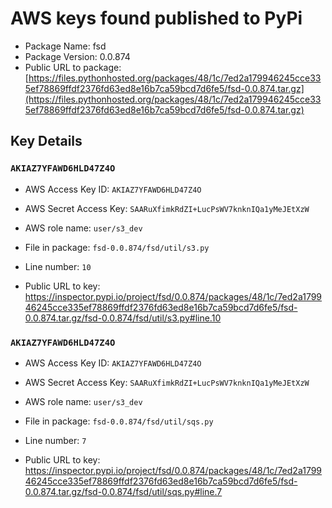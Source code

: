 # AWS keys found published to PyPi

* Package Name: fsd
* Package Version: 0.0.874
* Public URL to package: [https://files.pythonhosted.org/packages/48/1c/7ed2a179946245cce335ef78869ffdf2376fd63ed8e16b7ca59bcd7d6fe5/fsd-0.0.874.tar.gz](https://files.pythonhosted.org/packages/48/1c/7ed2a179946245cce335ef78869ffdf2376fd63ed8e16b7ca59bcd7d6fe5/fsd-0.0.874.tar.gz)

## Key Details

### `AKIAZ7YFAWD6HLD47Z4O`

* AWS Access Key ID: `AKIAZ7YFAWD6HLD47Z4O`
* AWS Secret Access Key: `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` 
* AWS role name: `user/s3_dev`
* File in package: `fsd-0.0.874/fsd/util/s3.py`
* Line number: `10`

* Public URL to key: https://inspector.pypi.io/project/fsd/0.0.874/packages/48/1c/7ed2a179946245cce335ef78869ffdf2376fd63ed8e16b7ca59bcd7d6fe5/fsd-0.0.874.tar.gz/fsd-0.0.874/fsd/util/s3.py#line.10



### `AKIAZ7YFAWD6HLD47Z4O`

* AWS Access Key ID: `AKIAZ7YFAWD6HLD47Z4O`
* AWS Secret Access Key: `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` 
* AWS role name: `user/s3_dev`
* File in package: `fsd-0.0.874/fsd/util/sqs.py`
* Line number: `7`

* Public URL to key: https://inspector.pypi.io/project/fsd/0.0.874/packages/48/1c/7ed2a179946245cce335ef78869ffdf2376fd63ed8e16b7ca59bcd7d6fe5/fsd-0.0.874.tar.gz/fsd-0.0.874/fsd/util/sqs.py#line.7


